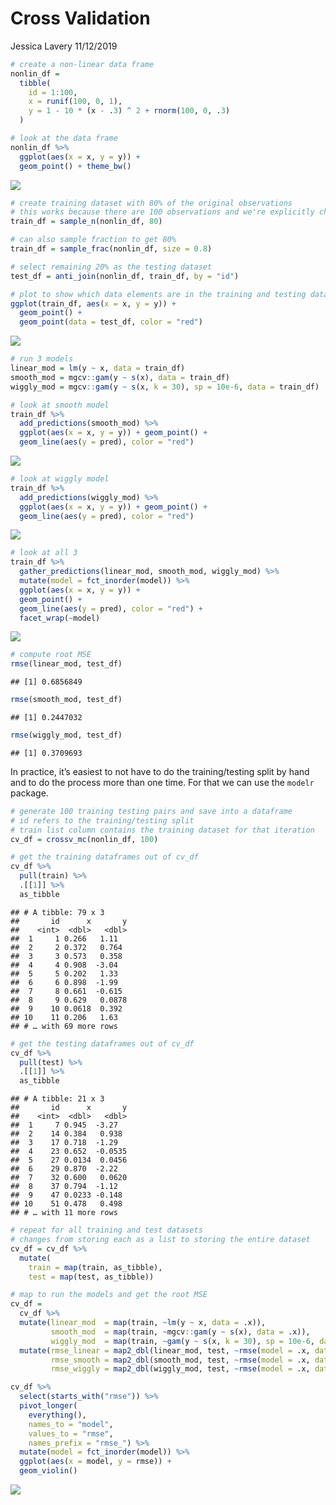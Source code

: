 Cross Validation
================
Jessica Lavery
11/12/2019

``` r
# create a non-linear data frame
nonlin_df = 
  tibble(
    id = 1:100,
    x = runif(100, 0, 1),
    y = 1 - 10 * (x - .3) ^ 2 + rnorm(100, 0, .3)
  )

# look at the data frame
nonlin_df %>% 
  ggplot(aes(x = x, y = y)) + 
  geom_point() + theme_bw()
```

![](cross_validation_files/figure-gfm/unnamed-chunk-1-1.png)<!-- -->

``` r
# create training dataset with 80% of the original observations
# this works because there are 100 observations and we're explicitly choosing 80, sampling is based on n not %
train_df = sample_n(nonlin_df, 80)

# can also sample fraction to get 80%
train_df = sample_frac(nonlin_df, size = 0.8)

# select remaining 20% as the testing dataset
test_df = anti_join(nonlin_df, train_df, by = "id")

# plot to show which data elements are in the training and testing datasets
ggplot(train_df, aes(x = x, y = y)) + 
  geom_point() + 
  geom_point(data = test_df, color = "red")
```

![](cross_validation_files/figure-gfm/unnamed-chunk-2-1.png)<!-- -->

``` r
# run 3 models
linear_mod = lm(y ~ x, data = train_df)
smooth_mod = mgcv::gam(y ~ s(x), data = train_df)
wiggly_mod = mgcv::gam(y ~ s(x, k = 30), sp = 10e-6, data = train_df)

# look at smooth model
train_df %>% 
  add_predictions(smooth_mod) %>% 
  ggplot(aes(x = x, y = y)) + geom_point() + 
  geom_line(aes(y = pred), color = "red")
```

![](cross_validation_files/figure-gfm/unnamed-chunk-3-1.png)<!-- -->

``` r
# look at wiggly model
train_df %>% 
  add_predictions(wiggly_mod) %>% 
  ggplot(aes(x = x, y = y)) + geom_point() + 
  geom_line(aes(y = pred), color = "red")
```

![](cross_validation_files/figure-gfm/unnamed-chunk-3-2.png)<!-- -->

``` r
# look at all 3
train_df %>% 
  gather_predictions(linear_mod, smooth_mod, wiggly_mod) %>% 
  mutate(model = fct_inorder(model)) %>% 
  ggplot(aes(x = x, y = y)) + 
  geom_point() + 
  geom_line(aes(y = pred), color = "red") + 
  facet_wrap(~model)
```

![](cross_validation_files/figure-gfm/unnamed-chunk-3-3.png)<!-- -->

``` r
# compute root MSE
rmse(linear_mod, test_df)
```

    ## [1] 0.6856849

``` r
rmse(smooth_mod, test_df)
```

    ## [1] 0.2447032

``` r
rmse(wiggly_mod, test_df)
```

    ## [1] 0.3709693

In practice, it’s easiest to not have to do the training/testing split
by hand and to do the process more than one time. For that we can use
the `modelr` package.

``` r
# generate 100 training testing pairs and save into a dataframe
# id refers to the training/testing split
# train list column contains the training dataset for that iteration
cv_df = crossv_mc(nonlin_df, 100) 

# get the training dataframes out of cv_df
cv_df %>% 
  pull(train) %>% 
  .[[1]] %>% 
  as_tibble
```

    ## # A tibble: 79 x 3
    ##       id      x       y
    ##    <int>  <dbl>   <dbl>
    ##  1     1 0.266   1.11  
    ##  2     2 0.372   0.764 
    ##  3     3 0.573   0.358 
    ##  4     4 0.908  -3.04  
    ##  5     5 0.202   1.33  
    ##  6     6 0.898  -1.99  
    ##  7     8 0.661  -0.615 
    ##  8     9 0.629   0.0878
    ##  9    10 0.0618  0.392 
    ## 10    11 0.206   1.63  
    ## # … with 69 more rows

``` r
# get the testing dataframes out of cv_df
cv_df %>% 
  pull(test) %>% 
  .[[1]] %>% 
  as_tibble
```

    ## # A tibble: 21 x 3
    ##       id      x       y
    ##    <int>  <dbl>   <dbl>
    ##  1     7 0.945  -3.27  
    ##  2    14 0.384   0.938 
    ##  3    17 0.718  -1.29  
    ##  4    23 0.652  -0.0535
    ##  5    27 0.0134  0.0456
    ##  6    29 0.870  -2.22  
    ##  7    32 0.600   0.0620
    ##  8    37 0.794  -1.12  
    ##  9    47 0.0233 -0.148 
    ## 10    51 0.478   0.498 
    ## # … with 11 more rows

``` r
# repeat for all training and test datasets
# changes from storing each as a list to storing the entire dataset
cv_df = cv_df %>% 
  mutate(
    train = map(train, as_tibble),
    test = map(test, as_tibble))

# map to run the models and get the root MSE
cv_df = 
  cv_df %>% 
  mutate(linear_mod  = map(train, ~lm(y ~ x, data = .x)),
         smooth_mod  = map(train, ~mgcv::gam(y ~ s(x), data = .x)),
         wiggly_mod  = map(train, ~gam(y ~ s(x, k = 30), sp = 10e-6, data = .x))) %>% 
  mutate(rmse_linear = map2_dbl(linear_mod, test, ~rmse(model = .x, data = .y)),
         rmse_smooth = map2_dbl(smooth_mod, test, ~rmse(model = .x, data = .y)),
         rmse_wiggly = map2_dbl(wiggly_mod, test, ~rmse(model = .x, data = .y)))
```

``` r
cv_df %>% 
  select(starts_with("rmse")) %>% 
  pivot_longer(
    everything(),
    names_to = "model", 
    values_to = "rmse",
    names_prefix = "rmse_") %>% 
  mutate(model = fct_inorder(model)) %>% 
  ggplot(aes(x = model, y = rmse)) + 
  geom_violin()
```

![](cross_validation_files/figure-gfm/unnamed-chunk-6-1.png)<!-- -->
